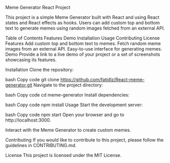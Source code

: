 Meme Generator React Project

This project is a simple Meme Generator built with React and using React states and React effects as hooks. Users can add custom top and bottom text to generate memes using random images fetched from an external API.

Table of Contents
Features
Demo
Installation
Usage
Contributing
License
Features
Add custom top and bottom text to memes.
Fetch random meme images from an external API.
Easy-to-use interface for generating memes.
Demo
Provide a link to a live demo of your project or a set of screenshots showcasing its features.

Installation
Clone the repository:

bash
Copy code
git clone https://github.com/fatidlz/React-meme-generator.git
Navigate to the project directory:

bash
Copy code
cd meme-generator
Install dependencies:

bash
Copy code
npm install
Usage
Start the development server:

bash
Copy code
npm start
Open your browser and go to http://localhost:3000.

Interact with the Meme Generator to create custom memes.

Contributing
If you would like to contribute to this project, please follow the guidelines in CONTRIBUTING.md.

License
This project is licensed under the MIT License.
